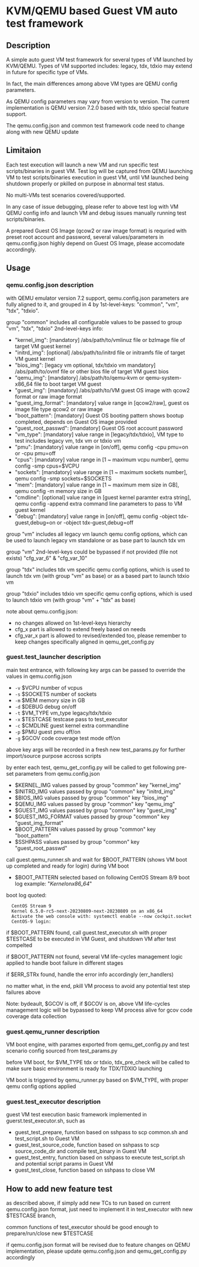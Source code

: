 # KVM/QEMU based Guest VM auto test framework

## Description
A simple auto guest VM test framework for several types of VM launched by KVM/QEMU.
Types of VM supported includes: legacy, tdx, tdxio may extend in future for specific type of VMs.

In fact, the main differences among above VM types are QEMU config parameters.

As QEMU config parameters may vary from version to version. The current implementation is QEMU version 7.2.0 based with tdx, tdxio special feature support.

The qemu.config.json and common test framework code need to change along with new QEMU update

## Limitaion
Each test execution will launch a new VM and run specific test scripts/binaries in guest VM. Test log will be captured from QEMU launching VM to test scripts/binaries execution in guest VM, until VM launched being shutdown properly or pkilled on purpose in abnormal test status.

No multi-VMs test scenarios covered/supported.

In any case of issue debugging, please refer to above test log with VM QEMU config info and launch VM and debug issues manually running test scripts/binaries.

A prepared Guest OS Image (qcow2 or raw image format) is requried with preset root account and password, several values/parameters in qemu.config.json highly depend on Guest OS Image, please accomodate accordingly.

## Usage
### qemu.config.json description
with QEMU emulator version 7.2 support, qemu.config.json parameters are fully aligned to it, and grouped in 4 by 1st-level-keys: "common", "vm", "tdx", "tdxio".

group "common" includes all configurable values to be passed to group "vm", "tdx", "tdxio"
2nd-level-keys info:
- "kernel_img": [mandatory] /abs/path/to/vmlinuz file or bzImage file of target VM guest kernel
- "initrd_img": [optional] /abs/path/to/initrd file or initramfs file of target VM guest kernel
- "bios_img": [legacy vm optional, tdx/tdxio vm mandatory] /abs/path/to/ovmf file or other bios file of target VM guest bios
- "qemu_img": [mandatory] /abs/path/to/qemu-kvm or qemu-system-x86_64 file to boot target VM guest
- "guest_img": [mandatory] /abs/path/to/VM guest OS image with qcow2 format or raw image format
- "guest_img_format": [mandatory] value range in [qcow2/raw], guest os image file type qcow2 or raw image
- "boot_pattern": [mandatory] Guest OS booting pattern shows bootup completed, depends on Guest OS image provided
- "guest_root_passwd": [mandatory] Guest OS root account password
- "vm_type": [mandatory] value range in [legacy/tdx/tdxio], VM type to test includes legacy vm, tdx vm or tdxio vm
- "pmu": [mandatory] value range in [on/off], qemu config -cpu pmu=on or -cpu pmu=off
- "cpus": [mandatory] value range in [1 ~ maximum vcpu number], qemu config -smp cpus=$VCPU
- "sockets": [mandatory] value range in [1 ~ maximum sockets number], qemu config -smp sockets=$SOCKETS
- "mem": [mandatory] value range in [1 ~ maximum mem size in GB], qemu config -m memory size in GB
- "cmdline": [optional] value range in [guest kernel paramter extra string], qemu config -append extra command line parameters to pass to VM guest kernel
- "debug": [mandatory] value range in [on/off], qemu config -object tdx-guest,debug=on or -object tdx-guest,debug=off

group "vm" includes all legacy vm launch qemu config options, which can be used to launch legacy vm standalone or as base part to launch tdx vm

group "vm" 2nd-level-keys could be bypassed if not provided (file not exists)
"cfg_var_6" & "cfg_var_10"

group "tdx" includes tdx vm specific qemu config options, which is used to launch tdx vm (with group "vm" as base) or as a based part to launch tdxio vm

group "tdxio" includes tdxio vm specific qemu config options, which is used to launch tdxio vm (with group "vm" + "tdx" as base)

note about qemu.config.json:
- no changes allowed on 1st-level-keys hierarchy
- cfg_x part is allowed to extend freely based on needs
- cfg_var_x part is allowed to revised/extended too, please remember to keep changes specifically aligned in qemu_get_config.py

### guest.test_launcher description
main test entrance, with following key args can be passed to override the values in qemu.config.json
  - `-v` $VCPU number of vcpus
  - `-s` $SOCKETS number of sockets
  - `-m` $MEM memory size in GB
  - `-d` $DEBUG debug on/off
  - `-t` $VM_TYPE vm_type legacy/tdx/tdxio
  - `-x` $TESTCASE testcase pass to test_executor
  - `-c` $CMDLINE guest kernel extra commandline
  - `-p` $PMU guest pmu off/on
  - `-g` $GCOV code coverage test mode off/on

above key args will be recorded in a fresh new test_params.py for further import/source purpose accross scripts

by enter each test, qemu_get_config.py will be called to get following pre-set parameters from qemu.config.json
  - $KERNEL_IMG values passed by group "common" key "kernel_img"
  - $INITRD_IMG values passed by group "common" key "initrd_img"
  - $BIOS_IMG values passed by group "common" key "bios_img"
  - $QEMU_IMG values passed by group "common" key "qemu_img"
  - $GUEST_IMG values passed by group "common" key "guest_img"
  - $GUEST_IMG_FORMAT values passed by group "common" key "guest_img_format"
  - $BOOT_PATTERN values passed by group "common" key "boot_pattern"
  - $SSHPASS values passed by group "common" key "guest_root_passwd"

call guest.qemu_runner.sh and wait for $BOOT_PATTERN (shows VM boot up completed and ready for login) during VM boot
  - $BOOT_PATTERN selected based on following CentOS Stream 8/9 boot log example: "*Kernel*on*x86_64*"

  boot log quoted:
  ```
    CentOS Stream 9
    Kernel 6.5.0-rc5-next-20230809-next-20230809 on an x86_64
    Activate the web console with: systemctl enable --now cockpit.socket
    CentOS-9 login:
  ```

if $BOOT_PATTERN found, call guest.test_executor.sh with proper $TESTCASE to be executed in VM Guest, and shutdown VM after test compelted

if $BOOT_PATTERN not found, several VM life-cycles management logic applied to handle boot failure in different stages

if $ERR_STRx found, handle the error info accordingly (err_handlers)

no matter what, in the end, pkill VM process to avoid any potential test step failures above

Note: bydeault, $GCOV is off, if $GCOV is on, above VM life-cycles management logic will be bypassed to keep VM process alive for gcov code coverage data collection

### guest.qemu_runner description
VM boot engine, with parames exported from qemu_get_config.py and test scenario config sourced from test_params.py

before VM boot, for $VM_TYPE tdx or tdxio, tdx_pre_check will be called to make sure basic environment is ready for TDX/TDXIO launching

VM boot is triggered by qemu_runner.py based on $VM_TYPE, with proper qemu config options applied

### guest.test_executor description
guest VM test execution basic framework implemented in guerst.test_executor.sh, such as
  - guest_test_prepare, function based on sshpass to scp common.sh and test_script.sh to Guest VM
  - guest_test_source_code, function based on sshpass to scp source_code_dir and compile test_binary in Guest VM
  - guest_test_entry, function based on sshpass to execute test_script.sh and potential script params in Guest VM
  - guest_test_close, function based on sshpass to close VM

## How to add new feature test
as described above, if simply add new TCs to run based on current qemu.config.json format, just need to implement it in test_executor with new $TESTCASE branch,

common functions of test_executor should be good enough to prepare/run/close new $TESTCASE

if qemu.config.json format will be revised due to feature changes on QEMU implementation, please update qemu.config.json and qemu_get_config.py accordingly
